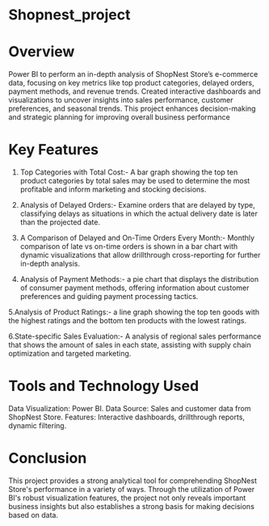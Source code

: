 # Shopnest_project
# Overview
Power BI to perform an in-depth analysis of ShopNest Store’s e-commerce data, focusing on key metrics like top product categories, delayed orders, payment methods, and revenue trends. Created interactive dashboards and visualizations to uncover insights into sales performance, customer preferences, and seasonal trends. This project enhances decision-making and strategic planning for improving overall business performance

# Key Features
1. Top Categories with Total Cost:-
A bar graph showing the top ten product categories by total sales may be used to determine the most profitable and inform marketing and stocking decisions.

2. Analysis of Delayed Orders:-
Examine orders that are delayed by type, classifying delays as situations in which the actual delivery date is later than the projected date.

3. A Comparison of Delayed and On-Time Orders Every Month:-
Monthly comparison of late vs on-time orders is shown in a bar chart with dynamic visualizations that allow drillthrough cross-reporting for further in-depth analysis.

4. Analysis of Payment Methods:-
a pie chart that displays the distribution of consumer payment methods, offering information about customer preferences and guiding payment processing tactics.

5.Analysis of Product Ratings:-
a line graph showing the top ten goods with the highest ratings and the bottom ten products with the lowest ratings.

6.State-specific Sales Evaluation:-
A analysis of regional sales performance that shows the amount of sales in each state, assisting with supply chain optimization and targeted marketing.

# Tools and Technology Used
Data Visualization: Power BI.
Data Source: Sales and customer data from ShopNest Store.
Features: Interactive dashboards, drillthrough reports, dynamic filtering.
# Conclusion
This project provides a strong analytical tool for comprehending ShopNest Store's performance in a variety of ways. Through the utilization of Power BI's robust visualization features, the project not only reveals important business insights but also establishes a strong basis for making decisions based on data.

